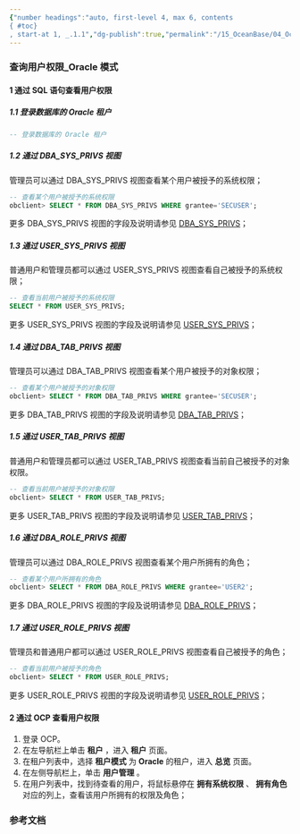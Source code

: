```yaml
---
{"number headings":"auto, first-level 4, max 6, contents
{ #toc}
, start-at 1, _.1.1","dg-publish":true,"permalink":"/15_OceanBase/04_OceanBase 安全，高可用，容灾/OceanBase 安全权限/OceanBase 管理用户和权限/查询用户权限_Oracle 模式/","dgPassFrontmatter":true}
---
```



### 查询用户权限_Oracle 模式

#### 1 通过 SQL 语句查看用户权限
##### 1.1 登录数据库的 Oracle 租户
```sql
-- 登录数据库的 Oracle 租户

```
##### 1.2 通过 DBA_SYS_PRIVS 视图
管理员可以通过 DBA_SYS_PRIVS 视图查看某个用户被授予的系统权限；
```sql
-- 查看某个用户被授予的系统权限
obclient> SELECT * FROM DBA_SYS_PRIVS WHERE grantee='SECUSER';
```
更多 DBA_SYS_PRIVS 视图的字段及说明请参见 [DBA_SYS_PRIVS](https://www.oceanbase.com/docs/enterprise-oceanbase-database-cn-10000000000945052)；

##### 1.3 通过 USER_SYS_PRIVS 视图
普通用户和管理员都可以通过 USER_SYS_PRIVS 视图查看自己被授予的系统权限；
```sql
-- 查看当前用户被授予的系统权限
SELECT * FROM USER_SYS_PRIVS;
```
更多 USER_SYS_PRIVS 视图的字段及说明请参见 [USER_SYS_PRIVS](https://www.oceanbase.com/docs/enterprise-oceanbase-database-cn-10000000000945125)；

##### 1.4 通过 DBA_TAB_PRIVS 视图
管理员可以通过 DBA_TAB_PRIVS 视图查看某个用户被授予的对象权限；
```sql
-- 查看某个用户被授予的对象权限
obclient> SELECT * FROM DBA_TAB_PRIVS WHERE grantee='SECUSER';
```
更多 DBA_TAB_PRIVS 视图的字段及说明请参见 [DBA_TAB_PRIVS](https://www.oceanbase.com/docs/enterprise-oceanbase-database-cn-10000000000945059)；

##### 1.5 通过 USER_TAB_PRIVS 视图
普通用户和管理员都可以通过 USER_TAB_PRIVS 视图查看当前自己被授予的对象权限。
```sql
-- 查看当前用户被授予的对象权限
obclient> SELECT * FROM USER_TAB_PRIVS;
```
更多 USER_TAB_PRIVS 视图的字段及说明请参见 [USER_TAB_PRIVS](https://www.oceanbase.com/docs/enterprise-oceanbase-database-cn-10000000000944435)；

##### 1.6 通过 DBA_ROLE_PRIVS 视图
管理员可以通过 DBA_ROLE_PRIVS 视图查看某个用户所拥有的角色；
```sql
-- 查看某个用户所拥有的角色
obclient> SELECT * FROM DBA_ROLE_PRIVS WHERE grantee='USER2';
```
更多 DBA_ROLE_PRIVS 视图的字段及说明请参见 [DBA_ROLE_PRIVS](https://www.oceanbase.com/docs/enterprise-oceanbase-database-cn-10000000000945040)；

##### 1.7 通过 USER_ROLE_PRIVS 视图
管理员和普通用户都可以通过 USER_ROLE_PRIVS 视图查看自己被授予的角色；
```sql
-- 查看当前用户被授予的角色
obclient> SELECT * FROM USER_ROLE_PRIVS;
```
更多 USER_ROLE_PRIVS 视图的字段及说明请参见 [USER_ROLE_PRIVS](https://www.oceanbase.com/docs/enterprise-oceanbase-database-cn-10000000000945118)；
#### 2 通过 OCP 查看用户权限

1. 登录 OCP。
2. 在左导航栏上单击 **租户** ，进入 **租户** 页面。
3. 在租户列表中，选择 **租户模式** 为 **Oracle** 的租户，进入 **总览** 页面。
4. 在左侧导航栏上，单击 **用户管理** 。
5. 在用户列表中，找到待查看的用户，将鼠标悬停在 **拥有系统权限** 、 **拥有角色** 对应的列上，查看该用户所拥有的权限及角色；


### 参考文档

